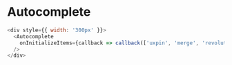 # Autocomplete

```javascript
<div style={{ width: '300px' }}>
  <Autocomplete
    onInitializeItems={callback => callback(['uxpin', 'merge', 'revolution'])}
  />
</div>
```
